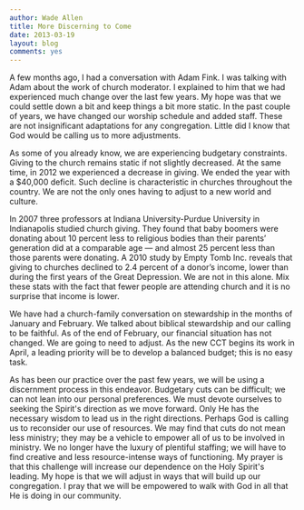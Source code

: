 ```yaml
---
author: Wade Allen
title: More Discerning to Come
date: 2013-03-19
layout: blog
comments: yes
---
```


A few months ago, I had a conversation with Adam Fink. I was talking with Adam about the work of church moderator. I explained to him that we had experienced much change over the last few years. My hope was that we could settle down a bit and keep things a bit more static. In the past couple of years, we have changed our worship schedule and added staff. These are not insignificant adaptations for any congregation. Little did I know that God would be calling us to more adjustments. 

As some of you already know, we are experiencing budgetary constraints. Giving to the church remains static if not slightly decreased. At the same time, in 2012 we experienced a decrease in giving. We ended the year with a $40,000 deficit. Such decline is characteristic in churches throughout the country. We are not the only ones having to adjust to a new world and culture.

In 2007 three professors at Indiana University-Purdue University in Indianapolis studied church giving. They found that baby boomers were donating about 10 percent less to religious bodies than their parents’ generation did at a comparable age — and almost 25 percent less than those parents were donating. A 2010 study by Empty Tomb Inc. reveals that giving to churches declined to 2.4 percent of a donor’s income, lower than during the first years of the Great Depression. We are not in this alone. Mix these stats with the fact that fewer people are attending church and it is no surprise that income is lower.

We have had a church-family conversation on stewardship in the months of January and February. We talked about biblical stewardship and our calling to be faithful. As of the end of February, our financial situation has not changed. We are going to need to adjust. As the new CCT begins its work in April, a leading priority will be to develop a balanced budget; this is no easy task. 

As has been our practice over the past few years, we will be using a discernment process in this endeavor. Budgetary cuts can be difficult; we can not lean into our personal preferences. We must devote ourselves to seeking the Spirit's direction as we move forward. Only He has the necessary wisdom to lead us in the right directions. Perhaps God is calling us to reconsider our use of resources. We may find that cuts do not mean less ministry; they may be a vehicle to empower all of us to be involved in ministry. We no longer have the luxury of plentiful staffing; we will have to find creative and less resource-intense ways of functioning. My prayer is that this challenge will increase our dependence on the Holy Spirit's leading. My hope is that we will adjust in ways that will build up our congregation. I pray that we will be empowered to walk with God in all that He is doing in our community.
